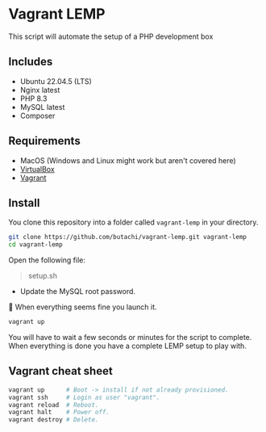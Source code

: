 # Vagrant LEMP

This script will automate the setup of a PHP development box

## Includes
- Ubuntu 22.04.5 (LTS)
- Nginx latest
- PHP 8.3
- MySQL latest
- Composer

## Requirements

- MacOS (Windows and Linux might work but aren't covered here)
- [VirtualBox](https://www.virtualbox.org/wiki/Downloads)
- [Vagrant](http://www.vagrantup.com/)

## Install

You clone this repository into a folder called `vagrant-lemp` in your directory. 

```bash
git clone https://github.com/butachi/vagrant-lemp.git vagrant-lemp
cd vagrant-lemp
```

Open the following file:

> setup.sh

- Update the MySQL root password.


🚀 When everything seems fine you launch it.

```bash
vagrant up
```

You will have to wait a few seconds or minutes for the script to complete. When everything is done you have a complete LEMP setup to play with.


## Vagrant cheat sheet

```bash
vagrant up      # Boot -> install if not already provisioned.
vagrant ssh     # Login as user "vagrant".
vagrant reload  # Reboot.
vagrant halt    # Power off.
vagrant destroy # Delete.
```